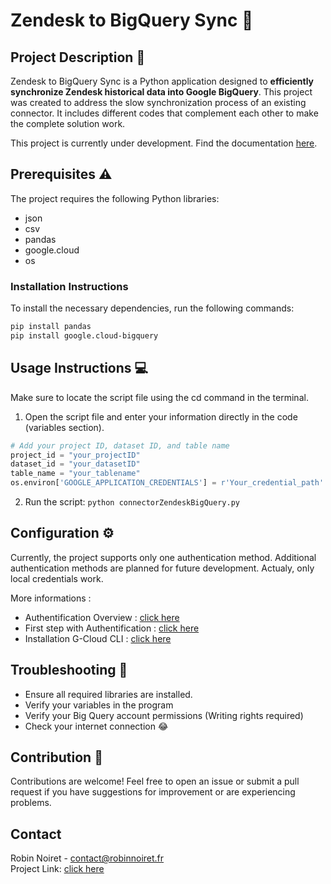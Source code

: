# Zendesk to BigQuery Sync 🔄

## Project Description 📰
Zendesk to BigQuery Sync is a Python application designed to **efficiently synchronize Zendesk historical data into Google BigQuery**. This project was created to address the slow synchronization process of an existing connector. It includes different codes that complement each other to make the complete solution work.

This project is currently under development. Find the documentation [here](https://github.com/RobinNoiret/Connector_ZendeskBigQuery/blob/b54cd2f845c11ae0e6f3511d9cc095f576bae0e1/Documentation/Documentation.md).

## Prerequisites ⚠
The project requires the following Python libraries:

- json
- csv
- pandas
- google.cloud
- os

### Installation Instructions
To install the necessary dependencies, run the following commands:

```bash
pip install pandas
pip install google.cloud-bigquery
```

## Usage Instructions 💻
Make sure to locate the script file using the cd command in the terminal.

1. Open the script file and enter your information directly in the code (variables section).

```python
# Add your project ID, dataset ID, and table name
project_id = "your_projectID"
dataset_id = "your_datasetID"
table_name = "your_tablename"
os.environ['GOOGLE_APPLICATION_CREDENTIALS'] = r'Your_credential_path'
```

2. Run the script: ` python connectorZendeskBigQuery.py `

## Configuration ⚙
Currently, the project supports only one authentication method. Additional authentication methods are planned for future development. Actualy, only local credentials work.

More informations :
- Authentification Overview : [click here](https://cloud.google.com/bigquery/docs/authentication?hl=fr)
- First step with Authentification : [click here](https://cloud.google.com/bigquery/docs/authentication?hl=fr)
- Installation G-Cloud CLI : [click here](https://cloud.google.com/sdk/docs/install?hl=fr)

## Troubleshooting 🔨
- Ensure all required libraries are installed.
- Verify your variables in the program
- Verify your Big Query account permissions (Writing rights required)
- Check your internet connection 😂


## Contribution 🤝
Contributions are welcome! Feel free to open an issue or submit a pull request if you have suggestions for improvement or are experiencing problems.

## Contact

Robin Noiret - contact@robinnoiret.fr  <br>
Project Link: [click here](https://github.com/RobinNoiret/Connector_ZendeskBigQuery)
